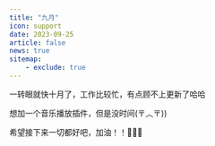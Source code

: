 ```yaml
---
title: "九月"
icon: support
date: 2023-09-25
article: false
news: true
sitemap:
    - exclude: true
---
```

一转眼就快十月了，工作比较忙，有点顾不上更新了哈哈

想加一个音乐播放插件，但是没时间(〒︿〒))

希望接下来一切都好吧，加油！！:tada::tada::tada:

<!-- more --> 